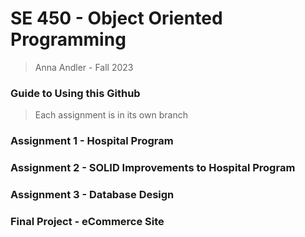 # SE 450 - Object Oriented Programming
> Anna Andler - Fall 2023

### Guide to Using this Github 
> Each assignment is in its own branch

### Assignment 1 - Hospital Program
> 

### Assignment 2 - SOLID Improvements to Hospital Program
> 

### Assignment 3 - Database Design 
> 

### Final Project - eCommerce Site
> 